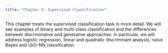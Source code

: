 ```yaml
---
title: "Chapter 3: Supervised Classification"
---
```

This chapter treats the supervised classification task in more detail. We will see examples of binary and multi-class classification and the differences between discriminative and generative approaches. In particular, we will address logistic regression, linear and quadratic discriminant analysis, naive Bayes and \\(k\))-NN classification.